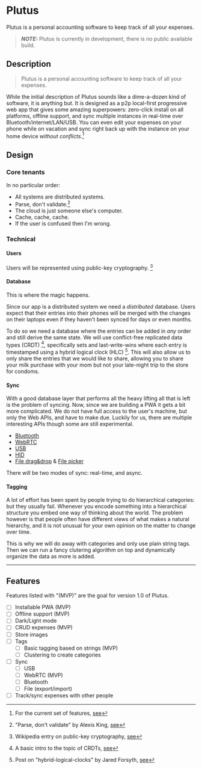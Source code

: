 # Plutus

Plutus is a personal accounting software to keep track of all your expenses.

> **_NOTE:_** Plutus is currently in development, there is no public available build.

## Description

> Plutus is a personal accounting software to keep track of all your expenses.

While the initial description of Plutus sounds like a dime-a-dozen kind of software, it is anything but.
It is designed as a p2p local-first progressive web app that gives some amazing superpowers:
zero-click install on all platforms, offline support, and sync multiple instances in real-time over Bluetooth/internet/LAN/USB. You can even edit your expenses on your phone while on vacation and sync right back up with the instance on your home device _without conflicts_.[^1]

[^1]: For the current set of features, [see](features)

## Design

### Core tenants

In no particular order:

- All systems are distributed systems.
- Parse, don't validate.[^2]
- The cloud is just someone else's computer.
- Cache, cache, cache.
- If the user is confused then I'm wrong.

[^2]: "Parse, don't validate" by Alexis King, [see](https://lexi-lambda.github.io/blog/2019/11/05/parse-don-t-validate/)

### Technical

#### Users

Users will be represented using public-key cryptography. [^3]

[^3]: Wikipedia entry on public-key cryptography, [see](https://en.wikipedia.org/wiki/Public-key_cryptography)

#### Database

This is where the magic happens.

Since our app is a distributed system we need a _distributed_ database. Users
expect that their entries into their phones will be merged with the changes on their laptops
even if they haven't been synced for days or even months.

To do so we need a database where the entries can be added in _any_ order and still
derive the same state. We will use conflict-free replicated data types (CRDT) [^4], specifically sets and last-write-wins where each entry is timestamped using a hybrid logical clock (HLC) [^5]. This will also allow us to only share the entries that we would like to share, allowing you to share your milk purchase with your mom but not your late-night trip to the store for condoms.

[^4]: A basic intro to the topic of CRDTs, [see](https://crdt.tech/)
[^5]: Post on "hybrid-logical-clocks" by Jared Forsyth, [see](https://jaredforsyth.com/posts/hybrid-logical-clocks/)

#### Sync

With a good database layer that performs all the heavy lifting all that is left
is the problem of syncing. Now, since we are building a PWA it gets a bit more complicated.
We do not have full access to the user's machine, but only the Web APIs, and have to make due. Luckily for us, there are multiple interesting APIs though some are still experimental.

- [Bluetooth](https://developer.mozilla.org/en-US/docs/Web/API/Web_Bluetooth_API)
- [WebRTC](https://developer.mozilla.org/en-US/docs/Web/API/WebRTC_API)
- [USB](https://developer.mozilla.org/en-US/docs/Web/API/WebUSB_API)
- [HID](https://developer.mozilla.org/en-US/docs/Web/API/WebHID_API)
- [File drag&drop](https://developer.mozilla.org/en-US/docs/Web/API/File_and_Directory_Entries_API) & [File picker](https://developer.mozilla.org/en-US/docs/Web/API/File_System_Access_API)

There will be two modes of sync: real-time, and async.

#### Tagging

A lot of effort has been spent by people trying to do hierarchical categories: but they usually fail.
Whenever you encode something into a hierarchical structure you embed one way of thinking about the world. The problem however is that people often have different views of what makes a natural hierarchy, and it is not unusual for your own opinion on the matter to change over time.

This is why we will do away with categories and only use plain string tags. Then we can run a fancy clutering algorithm on top and dynamically organize the data as more is added.

---

## Features

Features listed with "(MVP)" are the goal for version 1.0 of Plutus.

- [ ] Installable PWA (MVP)
- [ ] Offline support (MVP)
- [ ] Dark/Light mode
- [ ] CRUD expenses (MVP)
- [ ] Store images
- [ ] Tags
  - [ ] Basic tagging based on strings (MVP)
  - [ ] Clustering to create categories
- [ ] Sync
  - [ ] USB
  - [ ] WebRTC (MVP)
  - [ ] Bluetooth
  - [ ] File (export/import)
- [ ] Track/sync expenses with other people
